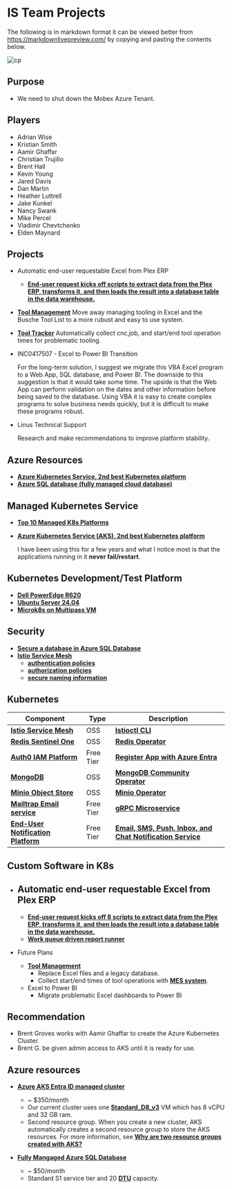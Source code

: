 # IS Team Projects

The following is in markdown format it can be viewed better from <https://markdownlivepreview.com/> by copying and pasting the contents below.

![cp](https://res.cloudinary.com/canonical/image/fetch/f_auto,q_auto,fl_sanitize,w_4096,h_1377/https://assets.ubuntu.com/v1/e55cc8c0-wide-server.png)

## Purpose

- We need to shut down the Mobex Azure Tenant.

## Players

- Adrian Wise
- Kristian Smith
- Aamir Ghaffar
- Christian Trujillo
- Brent Hall
- Kevin Young
- Jared Davis
- Dan Martin
- Heather Luttrell
- Jake Kunkel
- Nancy Swank
- Mike Percel
- Vladimir Chevtchenko
- Elden Maynard

## Projects

- Automatic end-user requestable Excel from Plex ERP
  - **[End-user request kicks off scripts to extract data from the Plex ERP, transforms it, and then loads the result into a database table in the data warehouse.](https://grpc.io/docs/what-is-grpc/introduction/)**
- **[Tool Management](https://en.wikipedia.org/wiki/Tool_management)**
  Move away managing tooling in Excel and the Busche Tool List to a more rubust and easy to use system.
- **[Tool Tracker](https://en.wikipedia.org/wiki/Manufacturing_execution_system)**
  Automatically collect cnc,job, and start/end tool operation times for problematic tooling.
- INC0417507 - Excel to Power BI Transition

  For the long-term solution, I suggest we migrate this VBA Excel program to a Web App, SQL database, and Power BI. The downside to this suggestion is that it would take some time. The upside is that the Web App can perform validation on the dates and other information before being saved to the database. Using VBA it is easy to create complex programs to solve business needs quickly, but it is difficult to make these programs robust.
- Linus Technical Support

  Research and make recommendations to improve platform stability.

## Azure Resources

- **[Azure Kubernetes Service, 2nd best Kubernetes platform](https://azure.microsoft.com/en-gb/products/kubernetes-service)**
- **[Azure SQL database (fully managed cloud database)](https://azure.microsoft.com/en-us/products/azure-sql/database)**

## Managed Kubernetes Service

- **[Top 10 Managed K8s Platforms](https://technologymagazine.com/top10/top-10-managed-kubernetes-platforms)**

- **[Azure Kubernetes Service (AKS), 2nd best Kubernetes platform](https://azure.microsoft.com/en-gb/products/kubernetes-service)**

  I have been using this for a few years and what I notice most is that the applications running in it **never fail/restart**.

## Kubernetes Development/Test Platform

- **[Dell PowerEdge R620](https://www.itcreations.com/dell/dell-poweredge-r620-server#:~:text=The%20Dell%20PowerEdge%20R620%20server,need%20powerful%20processing%20and%20storage.)**
- **[Ubuntu Server 24.04](https://ubuntu.com/server)**
- **[Microk8s on Multipass VM](https://ubuntu.com/tutorials/getting-started-with-kubernetes-ha)**  

## Security

- **[Secure a database in Azure SQL Database](https://learn.microsoft.com/en-us/azure/azure-sql/database/secure-database-tutorial?view=azuresql)**
- **[Istio Service Mesh](https://istio.io/latest/docs/concepts/security/)**
  - **[authentication policies](https://istio.io/latest/docs/concepts/security/#authentication-policies)**
  - **[authorization policies](https://istio.io/latest/docs/concepts/security/#authorization-policies)**
  - **[secure naming information](https://istio.io/latest/docs/concepts/security/#secure-naming)**

## Kubernetes  

|Component   |Type   |Description   |
|---|---|---|
|**[Istio Service Mesh](https://istio.io/latest/docs/overview/what-is-istio/)**  | OSS   |**[Istioctl CLI](https://istio.io/latest/docs/setup/install/istioctl/)**   |
|**[Redis Sentinel One](https://www.einfochips.com/blog/redis-cache-and-its-use-cases-for-modern-application/)**   |OSS   |**[Redis Operator](https://medium.com/@khadkakripu4/leveraging-redis-sentinel-with-bitnami-redis-helm-chart-for-high-availability-in-kubernetes-a25d79e20e69)**   |
|**[Auth0 IAM Platform](https://www.weareplanet.com/blog/what-is-auth0#:~:text=Auth0%20is%20a%20platform%20companies,security%20and%20compliance%20much%20easier.)**  |Free Tier   |**[Register App with Azure Entra](https://auth0.com/docs/authenticate/identity-providers/enterprise-identity-providers/azure-active-directory/v2)**   |
|**[MongoDB](https://www.mongodb.com/company/what-is-mongodb)**   |OSS   |**[MongoDB Community Operator](https://www.mongodb.com/try/download/community-kubernetes-operator)**   |
|**[Minio Object Store](https://min.io/)**   |OSS   |**[Minio Operator](https://min.io/docs/minio/kubernetes/aks/operations/installation.html)**   |
|**[Mailtrap Email service](https://mailtrap.io/email-sending/)**  | Free Tier  |**[gRPC Microservice](https://grpc.io/docs/what-is-grpc/introduction/)**   |
|**[End-User Notification Platform](https://novu.co/)**  | Free Tier |**[Email, SMS, Push, Inbox, and Chat Notification Service](https://novu.co/)**  |

## Custom Software in K8s

- Automatic end-user requestable Excel from Plex ERP
  -  

  - **[End-user request kicks off 8 scripts to extract data from the Plex ERP, transforms it, and then loads the result into a database table in the data warehouse.](https://grpc.io/docs/what-is-grpc/introduction/)**
  - **[Work queue driven report runner](https://redis.io/glossary/redis-queue/)**  
- Future Plans
  - **[Tool Management](https://en.wikipedia.org/wiki/Tool_management)**
    - Replace Excel files and a legacy database.
    - Collect start/end times of tool operations with **[MES system](https://en.wikipedia.org/wiki/Manufacturing_execution_system)**.
  - Excel to Power BI
    - Migrate problematic Excel dashboards to Power BI

## Recommendation

- Brent Groves works with Aamir Ghaffar to create the Azure Kubernetes Cluster.
- Brent G. be given admin access to AKS until it is ready for use.

## Azure resources

- **[Azure AKS Entra ID managed cluster](https://learn.microsoft.com/en-us/azure/aks/enable-authentication-microsoft-entra-id)**
  - ~ $350/month
  - Our current cluster uses one **[Standard_D8_v3](https://learn.microsoft.com/en-us/azure/virtual-machines/sizes/general-purpose/dv3-series?tabs=sizebasic)** VM which has 8 vCPU and 32 GB ram.
  - Second resource group. When you create a new cluster, AKS automatically creates a second resource group to store the AKS resources. For more information, see **[Why are two resource groups created with AKS?](https://learn.microsoft.com/en-us/azure/aks/faq#why-are-two-resource-groups-created-with-aks)**

- **[Fully Mangaged Azure SQL Database](https://learn.microsoft.com/en-us/sql/sql-server/sql-docs-navigation-guide?view=sql-server-ver16#applies-to)**
  - ~ $50/month
  - Standard S1 service tier and 20 **[DTU](https://learn.microsoft.com/en-us/azure/azure-sql/database/service-tiers-dtu?view=azuresql#database-transaction-units-dtus)** capacity.
